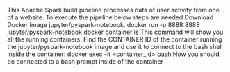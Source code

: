 This Apache Spark build pipeline processes data of user activity from one of a website. To execute the pipeline below steps are needed
Download Docker Image jupyter/pyspark-notebook. 
docker run -p 8888:8888 jupyter/pyspark-notebook
docker container ls
This command will show you all the running containers. Find the CONTAINER ID of the container running the jupyter/pyspark-notebook image and use it to connect to the bash shell inside the container:
docker exec -it <container_id> bash
Now you should be connected to a bash prompt inside of the container
